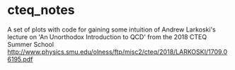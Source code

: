 # cteq_notes

A set of plots with code for gaining some intuition of Andrew Larkoski's lecture on 'An Unorthodox Introduction to QCD' from the 2018 CTEQ Summer School http://www.physics.smu.edu/olness/ftp/misc2/cteq/2018/LARKOSKI/1709.06195.pdf
